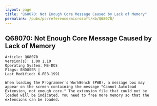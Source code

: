 ```yaml
---
layout: page
title: "Q68070: Not Enough Core Message Caused by Lack of Memory"
permalink: /pubs/pc/reference/microsoft/kb/Q68070/
---
```


## Q68070: Not Enough Core Message Caused by Lack of Memory

	Article: Q68070
	Version(s): 1.00 1.10
	Operating System: MS-DOS
	Flags: ENDUSER |
	Last Modified: 6-FEB-1991
	
	When loading the Programmer's WorkBench (PWB), a message box may
	appear on the screen containing the message "Cannot Autoload
	Extension, not enough core." The extension file that could not be
	loaded will be indicated. You need to free more memory so that the
	extensions can be loaded.
